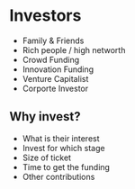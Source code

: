 # Investors

- Family & Friends
- Rich people / high networth
- Crowd Funding
- Innovation Funding
- Venture Capitalist
- Corporte Investor

## Why invest?
- What is their interest
- Invest for which stage
- Size of ticket
- Time to get the funding
- Other contributions
